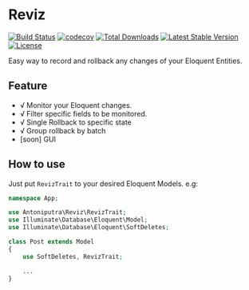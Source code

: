# Reviz

[![Build Status](https://app.travis-ci.com/antoniputra/reviz.svg?branch=master)](https://app.travis-ci.com/antoniputra/reviz)
[![codecov](https://codecov.io/gh/antoniputra/reviz/branch/master/graph/badge.svg?token=YKFF0CBTNJ)](https://codecov.io/gh/antoniputra/reviz)
[![Total Downloads](http://poser.pugx.org/antoniputra/reviz/downloads)](https://packagist.org/packages/antoniputra/reviz)
[![Latest Stable Version](http://poser.pugx.org/antoniputra/reviz/v)](https://packagist.org/packages/antoniputra/reviz)
[![License](http://poser.pugx.org/antoniputra/reviz/license)](https://packagist.org/packages/antoniputra/reviz)

Easy way to record and rollback any changes of your Eloquent Entities.

## Feature

- √ Monitor your Eloquent changes.
- √ Filter specific fields to be monitored.
- √ Single Rollback to specific state
- √ Group rollback by batch
- [soon] GUI


## How to use

Just put `RevizTrait` to your desired Eloquent Models. e.g:

```php
namespace App;

use Antoniputra\Reviz\RevizTrait;
use Illuminate\Database\Eloquent\Model;
use Illuminate\Database\Eloquent\SoftDeletes;

class Post extends Model
{
    use SoftDeletes, RevizTrait;

    ...
}
```